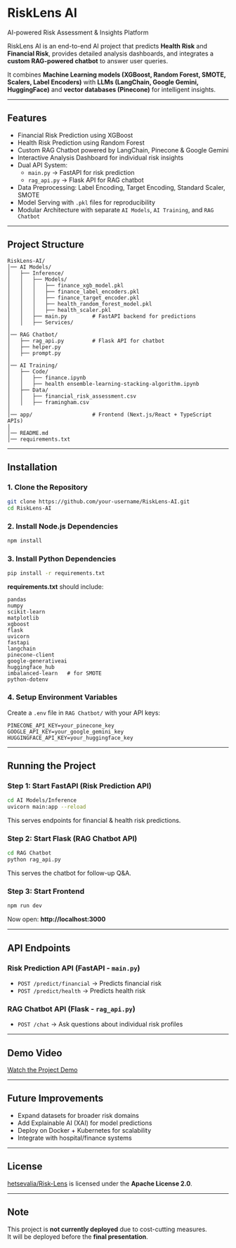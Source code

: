 
# RiskLens AI  
AI-powered Risk Assessment & Insights Platform  

RiskLens AI is an end-to-end AI project that predicts **Health Risk** and **Financial Risk**, provides detailed analysis dashboards, and integrates a **custom RAG-powered chatbot** to answer user queries.  

It combines **Machine Learning models (XGBoost, Random Forest, SMOTE, Scalers, Label Encoders)** with **LLMs (LangChain, Google Gemini, HuggingFace)** and **vector databases (Pinecone)** for intelligent insights.  

---

## Features  
- Financial Risk Prediction using XGBoost  
- Health Risk Prediction using Random Forest  
- Custom RAG Chatbot powered by LangChain, Pinecone & Google Gemini  
- Interactive Analysis Dashboard for individual risk insights  
- Dual API System:  
  - `main.py` → FastAPI for risk prediction  
  - `rag_api.py` → Flask API for RAG chatbot  
- Data Preprocessing: Label Encoding, Target Encoding, Standard Scaler, SMOTE  
- Model Serving with `.pkl` files for reproducibility  
- Modular Architecture with separate `AI Models`, `AI Training`, and `RAG Chatbot`  

---

## Project Structure  

```
RiskLens-AI/
│── AI Models/
│   ├── Inference/
│   │   ├── Models/
│   │   │   ├── finance_xgb_model.pkl
│   │   │   ├── finance_label_encoders.pkl
│   │   │   ├── finance_target_encoder.pkl
│   │   │   ├── health_random_forest_model.pkl
│   │   │   ├── health_scaler.pkl
│   │   ├── main.py        # FastAPI backend for predictions
│   │   ├── Services/
│
│── RAG Chatbot/
│   ├── rag_api.py         # Flask API for chatbot
│   ├── helper.py
│   ├── prompt.py
│
│── AI Training/
│   ├── Code/
│   │   ├── finance.ipynb
│   │   ├── health ensemble-learning-stacking-algorithm.ipynb
│   ├── Data/
│   │   ├── financial_risk_assessment.csv
│   │   ├── framingham.csv
│
│── app/                   # Frontend (Next.js/React + TypeScript APIs)
│
│── README.md
│── requirements.txt
```

---

## Installation  

### 1. Clone the Repository  
```bash
git clone https://github.com/your-username/RiskLens-AI.git
cd RiskLens-AI
```

### 2. Install Node.js Dependencies  
```bash
npm install
```

### 3. Install Python Dependencies  
```bash
pip install -r requirements.txt
```

**requirements.txt** should include:  
```
pandas
numpy
scikit-learn
matplotlib
xgboost
flask
uvicorn
fastapi
langchain
pinecone-client
google-generativeai
huggingface_hub
imbalanced-learn   # for SMOTE
python-dotenv
```

### 4. Setup Environment Variables  
Create a `.env` file in `RAG Chatbot/` with your API keys:  
```
PINECONE_API_KEY=your_pinecone_key
GOOGLE_API_KEY=your_google_gemini_key
HUGGINGFACE_API_KEY=your_huggingface_key
```

---

## Running the Project  

### Step 1: Start FastAPI (Risk Prediction API)  
```bash
cd AI Models/Inference
uvicorn main:app --reload
```
This serves endpoints for financial & health risk predictions.  

### Step 2: Start Flask (RAG Chatbot API)  
```bash
cd RAG Chatbot
python rag_api.py
```
This serves the chatbot for follow-up Q&A.  

### Step 3: Start Frontend  
```bash
npm run dev
```
Now open: **http://localhost:3000**  

---

## API Endpoints  

### Risk Prediction API (FastAPI - `main.py`)  
- `POST /predict/financial` → Predicts financial risk  
- `POST /predict/health` → Predicts health risk  

### RAG Chatbot API (Flask - `rag_api.py`)  
- `POST /chat` → Ask questions about individual risk profiles  

---

## Demo Video  
[Watch the Project Demo](https://drive.google.com/file/d/1p0A7pdrKZ7L1nns3E1NH1e2XJ270Efai/view?usp=sharing)  

---

## Future Improvements  
- Expand datasets for broader risk domains  
- Add Explainable AI (XAI) for model predictions  
- Deploy on Docker + Kubernetes for scalability  
- Integrate with hospital/finance systems  

---

## License  
[hetsevalia/Risk-Lens](https://github.com/hetsevalia/Risk-Lens) is licensed under the **Apache License 2.0**.  

---

## Note  
This project is **not currently deployed** due to cost-cutting measures.  
It will be deployed before the **final presentation**.  

  




